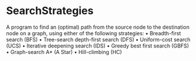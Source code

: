 # SearchStrategies
A program to find an (optimal) path from the source node to the destination node on a graph, using either of the following strategies: • Breadth-first search (BFS) • Tree-search depth-first search (DFS) • Uniform-cost search (UCS) • Iterative deepening search (IDS) • Greedy best first search (GBFS) • Graph-search A* (A Star) • Hill-climbing (HC)
